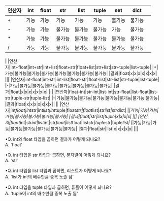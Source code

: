 |연산자|int|float|str|list|tuple|set|dict||
|---|------------|----------|-----------|------------|-------------|-------------|------------|-------------|
|+|가능|가능|가능|가능|가능|불가능|불가능||
|-|가능|가능|불가능|불가능|불가능|가능|불가능||
|*|가능|가능|불가능|불가능|불가능|불가능|불가능||
|/|가능|가능|불가능|불가능|불가능|불가능|불가능||
|
|연산자|int+float|int+str|int+list|float+str|float+list|str+list|str+tuple|list+tuple|
|+|가능|불가능|불가능|불가능|불가능|불가능|불가능|불가능|
|결과|float|x|x|x|x|x|x|x|
|||
|연산자|int-float|int-str|int-list|float-str|float-list|str-list|str-tuple|list-tuple|
|-|가능|불가능|불가능|불가능|불가능|불가능|불가능|불가능|
|결과|float|x|x|x|x|x|x|x|
|||
|연산자|float-int|str-int|list-int|str-float|list-float|list-str|tuple-str|tuple-list|
|-|가능|불가능|불가능|불가능|불가능|불가능|불가능|불가능|
|결과|float|x|x|x|x|x|x|x|
|||
|연산자|int*float|int*str|int*list|int*tuple|float*str|float*list|str*list|str*dict|
|*|가능|가능|가능|가능|불가능|불가능|불가능|불가능|
|결과|float|str|list|tuple|x|x|x|x|
|||
|연산자|float*int|str*int|list*int|str*float|list*float|list*str|tuple*str|tuple*list|
|*|가능|가능|가능|불가능|불가능|불가능|불가능|불가능|
|결과|float|str|list|x|x|x|x|x|
|||


•Q. int와 float 타입을 곱하면 결과가 어떻게 되나요?
<Br>A. 'float'

•Q. int 타입을 str 타입과 곱하면, 문자열이 어떻게 되나요?
<Br>A. 'str'

•Q. int 타입을 list 타입과 곱하면, 리스트가 어떻게 되나요?
<Br>A. 'list가 int의 배수만큼 중복 노출 됨'

•Q. int 타입을 tuple 타입과 곱하면, 튜플이 어떻게 되나요?
<Br>A. 'tuple이 int의 배수만큼 중복 노출 됨'